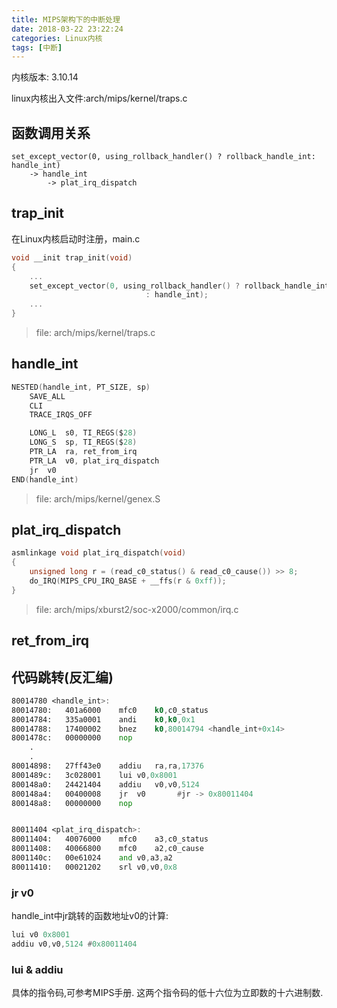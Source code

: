 ```yaml
---
title: MIPS架构下的中断处理
date: 2018-03-22 23:22:24
categories: Linux内核
tags: [中断]
---
```


内核版本: 3.10.14

linux内核出入文件:arch/mips/kernel/traps.c

## 函数调用关系

```
set_except_vector(0, using_rollback_handler() ? rollback_handle_int: handle_int)
	-> handle_int
		-> plat_irq_dispatch
```

<!--more-->

## trap_init

在Linux内核启动时注册，main.c

``` C
void __init trap_init(void)
{
	...
	set_except_vector(0, using_rollback_handler() ? rollback_handle_int
	                          : handle_int);
	...
}
```
>file: arch/mips/kernel/traps.c

## handle_int

``` C
NESTED(handle_int, PT_SIZE, sp)
	SAVE_ALL
	CLI
	TRACE_IRQS_OFF

	LONG_L  s0, TI_REGS($28)
	LONG_S  sp, TI_REGS($28)
	PTR_LA  ra, ret_from_irq
	PTR_LA  v0, plat_irq_dispatch
	jr  v0
END(handle_int)
```
>file: arch/mips/kernel/genex.S

## plat_irq_dispatch

``` C
asmlinkage void plat_irq_dispatch(void)
{
	unsigned long r = (read_c0_status() & read_c0_cause()) >> 8;
	do_IRQ(MIPS_CPU_IRQ_BASE + __ffs(r & 0xff));
}
```
>file: arch/mips/xburst2/soc-x2000/common/irq.c
## ret_from_irq



## 代码跳转(反汇编)

``` asm
80014780 <handle_int>:
80014780:   401a6000    mfc0    k0,c0_status
80014784:   335a0001    andi    k0,k0,0x1
80014788:   17400002    bnez    k0,80014794 <handle_int+0x14>
8001478c:   00000000    nop
	.
	.
80014898:   27ff43e0    addiu   ra,ra,17376
8001489c:   3c028001    lui v0,0x8001
800148a0:   24421404    addiu   v0,v0,5124
800148a4:   00400008    jr  v0       #jr -> 0x80011404
800148a8:   00000000    nop


80011404 <plat_irq_dispatch>:
80011404:   40076000    mfc0    a3,c0_status
80011408:   40066800    mfc0    a2,c0_cause
8001140c:   00e61024    and v0,a3,a2
80011410:   00021202    srl v0,v0,0x8

```

### jr v0

handle_int中jr跳转的函数地址v0的计算:

``` asm
lui v0 0x8001
addiu v0,v0,5124 #0x80011404
```

### lui & addiu

具体的指令码,可参考MIPS手册.
这两个指令码的低十六位为立即数的十六进制数.

